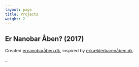 ```yaml
---
layout: page
title: Projects
weight: 2
---
```


## Er Nanobar Åben? (2017)
Created [ernanobaråben.dk][LINK1], inspired by [erkælderbarenåben.dk][LINK2].

..

[LINK1]: http://ernanobaråben.dk
[LINK2]: http://erkælderbarenåben.dk
